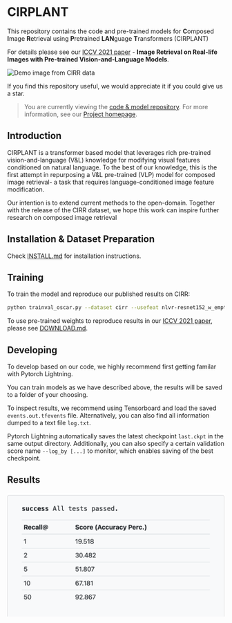 # CIRPLANT

This repository contains the code and pre-trained models for **C**omposed **I**mage **R**etrieval using **P**retrained **LAN**guage **T**ransformers (CIRPLANT)

For details please see our [ICCV 2021 paper](https://arxiv.org/abs/2108.04024) - **Image Retrieval on Real-life Images with Pre-trained Vision-and-Language Models**.

![Demo image from CIRR data](demo_imgs/model_arch.png)

If you find this repository useful, we would appreciate it if you could give us a star.

>You are currently viewing the [code & model repository](https://github.com/Cuberick-Orion/CIRPLANT). For more information, see our [Project homepage](https://cuberick-orion.github.io/CIRR/).


## Introduction
CIRPLANT is a transformer based model that leverages rich pre-trained vision-and-language (V\&L) knowledge for modifying visual features conditioned on natural language.
To the best of our knowledge, this is the first attempt in repurposing a V\&L pre-trained (VLP) model for composed image retrieval- a task that requires language-conditioned image feature modification.

Our intention is to extend current methods to the open-domain. Together with the release of the CIRR dataset, we hope this work can inspire further research on composed image retrieval  

## Installation & Dataset Preparation

Check [INSTALL.md](INSTALL.md) for installation instructions.

## Training

To train the model and reproduce our published results on CIRR:

```bash
python trainval_oscar.py --dataset cirr --usefeat nlvr-resnet152_w_empty --max_epochs 300 --model CIRPLANT-img --model_type 'bert' --model_name_or_path data/Oscar_pretrained_models/base-vg-labels/ep_107_1192087 --task_name cirr --gpus 1 --img_feature_dim 2054 --max_img_seq_length 1 --model_type bert --do_lower_case --max_seq_length 40 --learning_rate 1e-05 --loss_type xe --seed 88 --drop_out 0.3 --weight_decay 0.05 --warmup_steps 0 --loss st --batch_size 32 --num_batches 529 --pin_memory --num_workers_per_gpu 0 --comment input_your_comments --output saved_models/cirr_rc2_iccv_release_test --log_by recall_inset_top1_correct_composition

```

To use pre-trained weights to reproduce results in our [ICCV 2021 paper](https://arxiv.org/abs/2108.04024), please see [DOWNLOAD.md](DOWNLOAD.md).

## Developing
To develop based on our code, we highly recommend first getting familar with Pytorch Lightning.

You can train models as we have described above, the results will be saved to a folder of your choosing.

To inspect results, we recommend using Tensorboard and load the saved `events.out.tfevents` file. Alternatively, you can also find all information dumped to a text file `log.txt`.

Pytorch Lightning automatically saves the latest checkpoint `last.ckpt` in the same output directory. Additionally, you can also specify a certain validation score name `--log_by [...]` to monitor, which enables saving of the best checkpoint.


## Results

![Results](Results/Recall_results.png)

```
